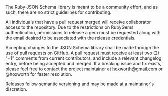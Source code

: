 The Ruby JSON Schema library is meant to be a community effort, and as such, there are no strict guidelines for contributing.

All individuals that have a pull request merged will receive collaborator access to the repository. Due to the restrictions on RubyGems authentication, permissions to release a gem must be requested along with the email desired to be associated with the release credentials.

Accepting changes to the JSON Schema library shall be made through the use of pull requests on GitHub. A pull request must receive at least two (2) "+1" comments from current contributors, and include a relevant changelog entry, before being accepted and merged. If a breaking issue and fix exists, please feel free to contact the project maintainer at hoxworth@gmail.com or @hoxworth for faster resolution.

Releases follow semantic versioning and may be made at a maintainer's discretion.
